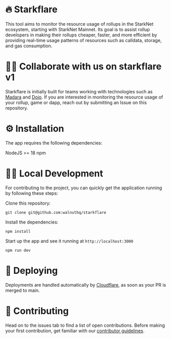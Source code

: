 # 🔥 Starkflare
This tool aims to monitor the resource usage of rollups in the StarkNet ecosystem, starting with StarkNet Mainnet. Its goal is to assist rollup developers in making their rollups cheaper, faster, and more efficient by providing real-time usage patterns of resources such as calldata, storage, and gas consumption. 

# 🙋‍♀️ Collaborate with us on starkflare v1
Starkflare is initially built for teams working with technologies such as [Madara](https://www.madara.zone/) and [Dojo](https://dojoengine.com/en/). If you are interested in monitoring the resource usage of your rollup, game or dapp, reach out by submitting an Issue on this repository.

# ⚙️ Installation
The app requires the following dependencies:

NodeJS >= 18
npm

# 👩‍💻 Local Development
For contributing to the project, you can quickly get the application running by following these steps:

Clone this repository:

```
git clone git@github.com:walnuthq/starkflare
```

Install the dependencies:

```
npm install
```

Start up the app and see it running at `http://localhost:3000`

```
npm run dev
```

# 🚀 Deploying
Deployments are handled automatically by [Cloudflare](https://www.cloudflare.com/), as soon as your PR is merged to main.

# 🤗 Contributing 
Head on to the issues tab to find a list of open contributions. Before making your first contribution, get familiar with our [contributor guidelines](https://github.com/walnuthq/starkflare/issues/12).
